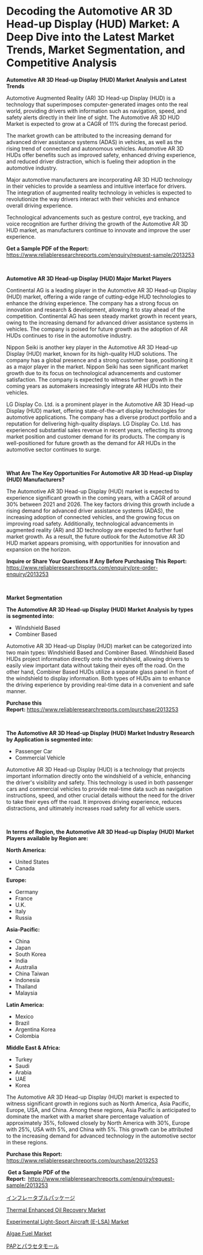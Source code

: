 <p><h1>Decoding the Automotive AR 3D Head-up Display (HUD) Market: A Deep Dive into the Latest Market Trends, Market Segmentation, and Competitive Analysis</h1></p><p><strong>Automotive AR 3D Head-up Display (HUD) Market Analysis and Latest Trends</strong></p>
<p><p>Automotive Augmented Reality (AR) 3D Head-up Display (HUD) is a technology that superimposes computer-generated images onto the real world, providing drivers with information such as navigation, speed, and safety alerts directly in their line of sight. The Automotive AR 3D HUD Market is expected to grow at a CAGR of 11% during the forecast period. </p><p>The market growth can be attributed to the increasing demand for advanced driver assistance systems (ADAS) in vehicles, as well as the rising trend of connected and autonomous vehicles. Automotive AR 3D HUDs offer benefits such as improved safety, enhanced driving experience, and reduced driver distraction, which is fueling their adoption in the automotive industry. </p><p>Major automotive manufacturers are incorporating AR 3D HUD technology in their vehicles to provide a seamless and intuitive interface for drivers. The integration of augmented reality technology in vehicles is expected to revolutionize the way drivers interact with their vehicles and enhance overall driving experience. </p><p>Technological advancements such as gesture control, eye tracking, and voice recognition are further driving the growth of the Automotive AR 3D HUD market, as manufacturers continue to innovate and improve the user experience.</p></p>
<p><strong>Get a Sample PDF of the Report:&nbsp;</strong> <a href="https://www.reliableresearchreports.com/enquiry/request-sample/2013253">https://www.reliableresearchreports.com/enquiry/request-sample/2013253</a></p>
<p>&nbsp;</p>
<p><strong>Automotive AR 3D Head-up Display (HUD) Major Market Players</strong></p>
<p><p>Continental AG is a leading player in the Automotive AR 3D Head-up Display (HUD) market, offering a wide range of cutting-edge HUD technologies to enhance the driving experience. The company has a strong focus on innovation and research & development, allowing it to stay ahead of the competition. Continental AG has seen steady market growth in recent years, owing to the increasing demand for advanced driver assistance systems in vehicles. The company is poised for future growth as the adoption of AR HUDs continues to rise in the automotive industry.</p><p>Nippon Seiki is another key player in the Automotive AR 3D Head-up Display (HUD) market, known for its high-quality HUD solutions. The company has a global presence and a strong customer base, positioning it as a major player in the market. Nippon Seiki has seen significant market growth due to its focus on technological advancements and customer satisfaction. The company is expected to witness further growth in the coming years as automakers increasingly integrate AR HUDs into their vehicles.</p><p>LG Display Co. Ltd. is a prominent player in the Automotive AR 3D Head-up Display (HUD) market, offering state-of-the-art display technologies for automotive applications. The company has a diverse product portfolio and a reputation for delivering high-quality displays. LG Display Co. Ltd. has experienced substantial sales revenue in recent years, reflecting its strong market position and customer demand for its products. The company is well-positioned for future growth as the demand for AR HUDs in the automotive sector continues to surge.</p></p>
<p>&nbsp;</p>
<p><strong>What Are The Key Opportunities For Automotive AR 3D Head-up Display (HUD) Manufacturers?</strong></p>
<p><p>The Automotive AR 3D Head-up Display (HUD) market is expected to experience significant growth in the coming years, with a CAGR of around 30% between 2021 and 2026. The key factors driving this growth include a rising demand for advanced driver assistance systems (ADAS), the increasing adoption of connected vehicles, and the growing focus on improving road safety. Additionally, technological advancements in augmented reality (AR) and 3D technology are expected to further fuel market growth. As a result, the future outlook for the Automotive AR 3D HUD market appears promising, with opportunities for innovation and expansion on the horizon.</p></p>
<p><strong>Inquire or Share Your Questions If Any Before Purchasing This Report:</strong> <a href="https://www.reliableresearchreports.com/enquiry/pre-order-enquiry/2013253">https://www.reliableresearchreports.com/enquiry/pre-order-enquiry/2013253</a></p>
<p>&nbsp;</p>
<p><strong>Market Segmentation</strong></p>
<p><strong>The Automotive AR 3D Head-up Display (HUD) Market Analysis by types is segmented into:</strong></p>
<p><ul><li>Windshield Based</li><li>Combiner Based</li></ul></p>
<p><p>Automotive AR 3D Head-up Display (HUD) market can be categorized into two main types: Windshield Based and Combiner Based. Windshield Based HUDs project information directly onto the windshield, allowing drivers to easily view important data without taking their eyes off the road. On the other hand, Combiner Based HUDs utilize a separate glass panel in front of the windshield to display information. Both types of HUDs aim to enhance the driving experience by providing real-time data in a convenient and safe manner.</p></p>
<p><strong>Purchase this Report:&nbsp;</strong><a href="https://www.reliableresearchreports.com/purchase/2013253">https://www.reliableresearchreports.com/purchase/2013253</a></p>
<p>&nbsp;</p>
<p><strong>The Automotive AR 3D Head-up Display (HUD) Market Industry Research by Application is segmented into:</strong></p>
<p><ul><li>Passenger Car</li><li>Commercial Vehicle</li></ul></p>
<p><p>Automotive AR 3D Head-up Display (HUD) is a technology that projects important information directly onto the windshield of a vehicle, enhancing the driver's visibility and safety. This technology is used in both passenger cars and commercial vehicles to provide real-time data such as navigation instructions, speed, and other crucial details without the need for the driver to take their eyes off the road. It improves driving experience, reduces distractions, and ultimately increases road safety for all vehicle users.</p></p>
<p>&nbsp;</p>
<p><strong>In terms of Region, the Automotive AR 3D Head-up Display (HUD) Market Players available by Region are:</strong></p>
<p>
    <p> <strong> North America: </strong>
        <ul>
            <li>United States</li>
            <li>Canada</li>
        </ul>
        </p> 
    <p> <strong> Europe: </strong>
        <ul>
            <li>Germany</li>
            <li>France</li>
            <li>U.K.</li>
            <li>Italy</li>
            <li>Russia</li>
        </ul>
        </p> 
    <p> <strong> Asia-Pacific: </strong>
        <ul>
            <li>China</li>
            <li>Japan</li>
            <li>South Korea</li>
            <li>India</li>
            <li>Australia</li>
            <li>China Taiwan</li>
            <li>Indonesia</li>
            <li>Thailand</li>
            <li>Malaysia</li>
        </ul>
        </p> 
    <p> <strong> Latin America: </strong>
        <ul>
            <li>Mexico</li>
            <li>Brazil</li>
            <li>Argentina Korea</li>
            <li>Colombia</li>
        </ul>
        </p> 
    <p> <strong> Middle East & Africa: </strong>
        <ul>
            <li>Turkey</li>
            <li>Saudi</li>
            <li>Arabia</li>
            <li>UAE</li>
            <li>Korea</li>
        </ul>
    </p>
    </p>
<p><p>The Automotive AR 3D Head-up Display (HUD) market is expected to witness significant growth in regions such as North America, Asia Pacific, Europe, USA, and China. Among these regions, Asia Pacific is anticipated to dominate the market with a market share percentage valuation of approximately 35%, followed closely by North America with 30%, Europe with 25%, USA with 5%, and China with 5%. This growth can be attributed to the increasing demand for advanced technology in the automotive sector in these regions.</p></p>
<p><strong>Purchase this Report: </strong><a href="https://www.reliableresearchreports.com/purchase/2013253">https://www.reliableresearchreports.com/purchase/2013253</a></p>
<p>&nbsp;<strong>Get a Sample PDF of the Report:&nbsp;&nbsp;</strong><a href="https://www.reliableresearchreports.com/enquiry/request-sample/2013253">https://www.reliableresearchreports.com/enquiry/request-sample/2013253</a></p>
<p><strong></strong></p>
<p><p><a href="https://github.com/efcvopdgkdx128/Market-Research-Report-List-1/blob/main/3999186189251.md">インフレータブルパッケージ</a></p><p><a href="https://issuu.com/reportprime-2/docs/thermal-enhanced-oil-recovery-market-size-2030.ppt">Thermal Enhanced Oil Recovery Market</a></p><p><a href="https://github.com/derrinmiltonellis35gcl/Market-Research-Report-List-1/blob/main/experimental-light-sport-aircraft-e-lsa-market.md">Experimental Light-Sport Aircraft (E-LSA) Market</a></p><p><a href="https://forested-sushi-9b0.notion.site/Algae-Fuel-Market-Size-and-Growth-Market-Segmentation-Regional-and-Country-Breakdowns-and-Market--09dc28a989dd442596781605ebc83db0">Algae Fuel Market</a></p><p><a href="https://github.com/hwbcz413288296/Market-Research-Report-List-1/blob/main/1822656189252.md">PAPとパラセタモール</a></p></p>